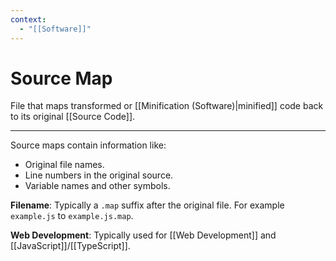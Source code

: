 ```yaml
---
context:
  - "[[Software]]"
---
```


# Source Map

File that maps transformed or [[Minification (Software)|minified]] code back to its original [[Source Code]].

---

Source maps contain information like:

- Original file names.
- Line numbers in the original source.
- Variable names and other symbols.

**Filename**: Typically a `.map` suffix after the original file. For example `example.js` to `example.js.map`.

**Web Development**: Typically used for [[Web Development]] and [[JavaScript]]/[[TypeScript]].
